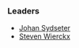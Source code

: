 ### Leaders
* [Johan Sydseter](mailto:johan.sydseter@owasp.org)
* [Steven Wierckx](mailto:steven.wierckx@owasp.org)
